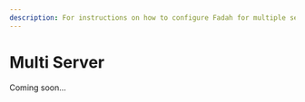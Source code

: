 ```yaml
---
description: For instructions on how to configure Fadah for multiple servers.
---
```


# Multi Server

Coming soon...
